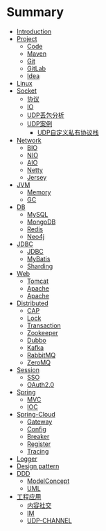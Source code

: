 # Summary

* [Introduction](README.md)
* [Project]()
  * [Code](project/code/SUMMARY.md)
  * [Maven]()
  * [Git]()
  * [GitLab]()
  * [Idea]()
* [Linux]()  
* [Socket](socket/socket.md)
  * [协议](socket/protocol.md)
  * [IO](socket/io.md)
  * [UDP丢包分析](socket/udp-lost-packet.md)
  * [UDP案例](socket/demo/udp-reliable-demo.md)
    * [UDP自定义私有协议栈](socket/demo/protocol.md)
* [Network]()
  * [BIO]()
  * [NIO]()
  * [AIO]()
  * [Netty]()
  * [Jersey]()  
* [JVM]()
  * [Memory]()
  * [GC]()
* [DB](databases/SUMMARY.md)
  * [MySQL](databases/mysql/SUMMARY.md)
  * [MongoDB](databases/mongodb/README.md)
  * [Redis](databases/redis/SUMMARY.md)
  * [Neo4j]()
* [JDBC]()
  * [JDBC](jdbc/jdbc/pool.md)
  * [MyBatis](jdbc/mybatis/README.md)
  * [Sharding](jdbc/Sharding/README.md)
* [Web]()  
  * [Tomcat]()
  * [Apache]()
  * [Apache]()
* [Distributed]()    
  * [CAP](cap/cap.md)
  * [Lock]()
  * [Transaction]()
  * [Zookeeper]()
  * [Dubbo]()
  * [Kafka]()
  * [RabbitMQ]()
  * [ZeroMQ]()
* [Session]()  
    * [SSO]()
    * [OAuth2.0]()  
* [Spring](spring/SUMMARY.md)
  * [MVC](spring/mvc-index.md)
  * [IOC](spring/ioc-index.md)
* [Spring-Cloud](spring/spring.md)
  * [Gateway]()
  * [Config]()
  * [Breaker]()
  * [Register]()
  * [Tracing]()
* [Logger](logger/SUMMARY.md)
* [Design pattern]() 
* [DDD](ddd/SUMMARY)
  * [ModelConcept](ddd/model-concept/SUMMARY.md)
  * [UML](ddd/uml/SUMMARY.md)
* [工程应用]()
  * [内容社交]()
  * [IM]()
  * [UDP-CHANNEL]()


